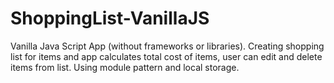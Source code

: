 # ShoppingList-VanillaJS
Vanilla Java Script App (without frameworks or libraries).
Creating shopping list for items and app calculates total cost of items, user can edit and delete items from list.
Using module pattern and local storage. 

